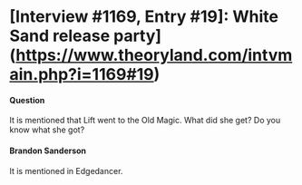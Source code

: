 # [Interview #1169, Entry #19]: White Sand release party](https://www.theoryland.com/intvmain.php?i=1169#19)

#### Question

It is mentioned that Lift went to the Old Magic. What did she get? Do you know what she got?

#### Brandon Sanderson

It is mentioned in Edgedancer.

